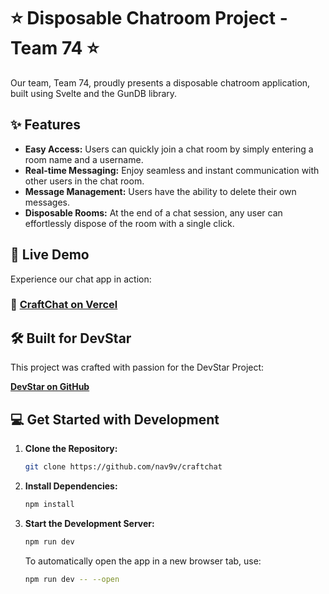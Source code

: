 # ⭐ Disposable Chatroom Project - Team 74 ⭐

Our team, Team 74, proudly presents a disposable chatroom application, built using Svelte and the GunDB library.

## ✨ Features

* **Easy Access:** Users can quickly join a chat room by simply entering a room name and a username.
* **Real-time Messaging:** Enjoy seamless and instant communication with other users in the chat room.
* **Message Management:** Users have the ability to delete their own messages.
* **Disposable Rooms:** At the end of a chat session, any user can effortlessly dispose of the room with a single click.

## 🚀 Live Demo

Experience our chat app in action:

### 🪼 **[CraftChat on Vercel](https://craftchat-seven.vercel.app/)**

## 🛠️ Built for DevStar

This project was crafted with passion for the DevStar Project:

**[DevStar on GitHub](https://github.com/nav9v/devstar)**

## 💻 Get Started with Development

1. **Clone the Repository:**
   ```bash
   git clone https://github.com/nav9v/craftchat
   ```

2. **Install Dependencies:**
   ```bash
   npm install
   ```

3. **Start the Development Server:**
   ```bash
   npm run dev
   ```
   To automatically open the app in a new browser tab, use:
   ```bash
   npm run dev -- --open
   ```

